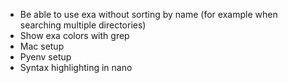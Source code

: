 - Be able to use exa without sorting by name (for example when searching multiple directories)
- Show exa colors with grep
- Mac setup
- Pyenv setup
- Syntax highlighting in nano
